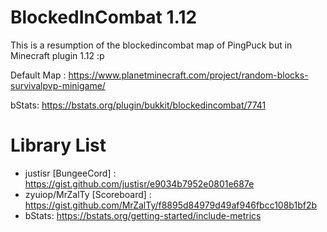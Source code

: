 # BlockedInCombat 1.12
This is a resumption of the blockedincombat map of PingPuck but in Minecraft plugin 1.12 :p

Default Map : https://www.planetminecraft.com/project/random-blocks-survivalpvp-minigame/

bStats: https://bstats.org/plugin/bukkit/blockedincombat/7741

# Library List
  - justisr [BungeeCord] : https://gist.github.com/justisr/e9034b7952e0801e687e
  - zyuiop/MrZalTy [Scoreboard] : https://gist.github.com/MrZalTy/f8895d84979d49af946fbcc108b1bf2b
  - bStats: https://bstats.org/getting-started/include-metrics
